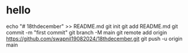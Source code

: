 # hello
echo "# 18thdecember" >> README.md
git init
git add README.md
git commit -m "first commit"
git branch -M main
git remote add origin https://github.com/swapnil19082024/18thdecember.git
git push -u origin main
